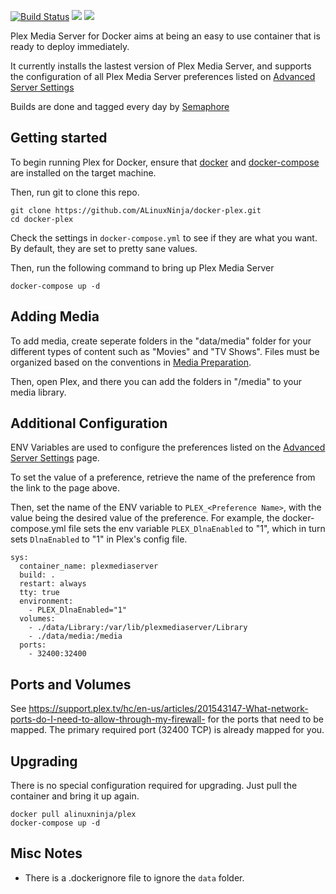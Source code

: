 [![Build Status](https://semaphoreci.com/api/v1/alinuxninja/docker-plex/branches/master/badge.svg)](https://semaphoreci.com/alinuxninja/docker-plex) [![](https://images.microbadger.com/badges/image/alinuxninja/plex.svg)](https://microbadger.com/images/alinuxninja/plex) [![](https://images.microbadger.com/badges/version/alinuxninja/plex.svg)](https://hub.docker.com/r/alinuxninja/plex/)

Plex Media Server for Docker aims at being an easy to use container that is ready to deploy immediately.

It currently installs the lastest version of Plex Media Server, and supports the configuration of all Plex Media Server preferences listed on [Advanced Server Settings](https://support.plex.tv/hc/en-us/articles/201105343-Advanced-Server-Settings)

Builds are done and tagged every day by [Semaphore](https://semaphoreci.com)

## Getting started

To begin running Plex for Docker, ensure that [docker](https://docs.docker.com/engine/installation/) and [docker-compose](https://docs.docker.com/compose/install/) are installed on the target machine.

Then, run git to clone this repo.
```
git clone https://github.com/ALinuxNinja/docker-plex.git
cd docker-plex
```

Check the settings in `docker-compose.yml` to see if they are what you want. By default, they are set to pretty sane values.

Then, run the following command to bring up Plex Media Server
```
docker-compose up -d
```


## Adding Media

To add media, create seperate folders in the "data/media" folder for your different types of content such as "Movies" and "TV Shows".
Files must be organized based on the conventions in [Media Preparation](https://support.plex.tv/hc/en-us/categories/200028098-Media-Preparation).

Then, open Plex, and there you can add the folders in "/media" to your media library.

## Additional Configuration
ENV Variables are used to configure the preferences listed on the [Advanced Server Settings](https://support.plex.tv/hc/en-us/articles/201105343-Advanced-Server-Settings) page.

To set the value of a preference, retrieve the name of the preference from the link to the page above.

Then, set the name of the ENV  variable to `PLEX_<Preference Name>`, with the value being the desired value of the preference. For example, the docker-compose.yml file sets the env variable `PLEX_DlnaEnabled` to "1", which in turn sets `DlnaEnabled` to "1" in Plex's config file.

```
sys:
  container_name: plexmediaserver
  build: .
  restart: always
  tty: true
  environment:
    - PLEX_DlnaEnabled="1"
  volumes:
    - ./data/Library:/var/lib/plexmediaserver/Library
    - ./data/media:/media
  ports:
    - 32400:32400
```

## Ports and Volumes
See https://support.plex.tv/hc/en-us/articles/201543147-What-network-ports-do-I-need-to-allow-through-my-firewall- for the ports that need to be mapped. The primary required port (32400 TCP) is already mapped for you.

## Upgrading
There is no special configuration required for upgrading. Just pull the container and bring it up again.
```
docker pull alinuxninja/plex
docker-compose up -d
```

## Misc Notes
 -  There is a .dockerignore file to ignore the `data` folder.
